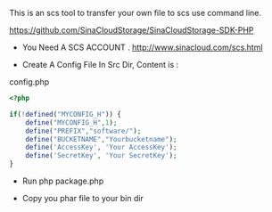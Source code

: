 This is an scs tool to transfer your own file to scs use command line.

https://github.com/SinaCloudStorage/SinaCloudStorage-SDK-PHP

* You Need A SCS ACCOUNT . 
http://www.sinacloud.com/scs.html

* Create A Config File In Src Dir, Content is :

config.php

```PHP 
<?php

if(!defined("MYCONFIG_H")) {
	define("MYCONFIG_H",1);
	define("PREFIX","software/");
	define("BUCKETNAME","Yourbucketname");
	define('AccessKey', 'Your AccessKey');
	define('SecretKey', 'Your SecretKey');
}

```

* Run php package.php

* Copy you phar file to your bin dir
